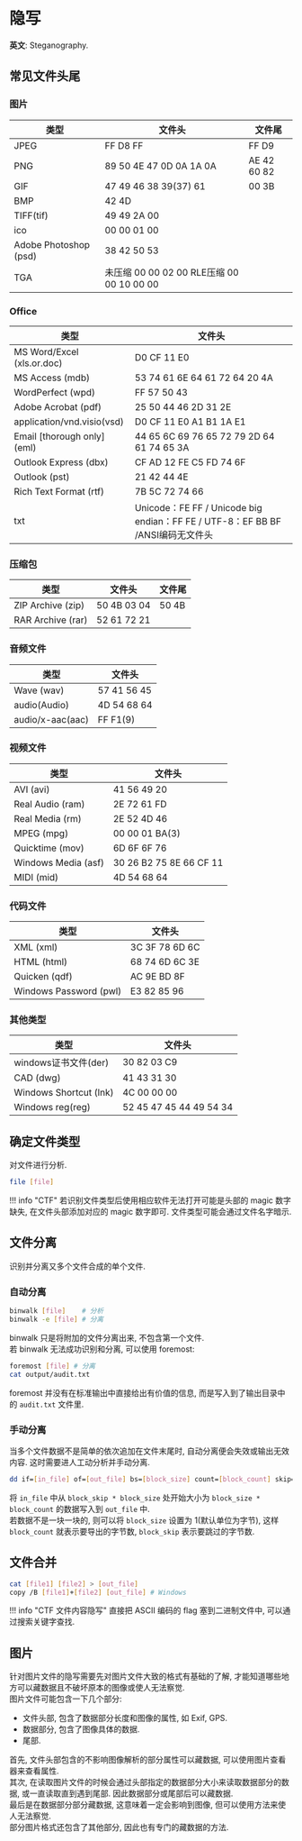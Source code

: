 # 隐写

**英文**: Steganography.  

## 常见文件头尾

### 图片

| 类型                  | 文件头                                    | 文件尾      |
| --------------------- | ----------------------------------------- | ----------- |
| JPEG                  | FF D8 FF                                  | FF D9       |
| PNG                   | 89 50 4E 47 0D 0A 1A 0A                   | AE 42 60 82 |
| GIF                   | 47 49 46 38 39(37) 61                     | 00 3B       |
| BMP                   | 42 4D                                     |             |
| TIFF(tif)             | 49 49 2A 00                               |             |
| ico                   | 00 00 01 00                               |             |
| Adobe Photoshop (psd) | 38 42 50 53                               |             |
| TGA                   | 未压缩 00 00 02 00 RLE压缩 00 00 10 00 00 |             |

### Office

| 类型                        | 文件头                                                                         |
| --------------------------- | ------------------------------------------------------------------------------ |
| MS Word/Excel (xls.or.doc)  | D0 CF 11 E0                                                                    |
| MS Access (mdb)             | 53 74 61 6E 64 61 72 64 20 4A                                                  |
| WordPerfect (wpd)           | FF 57 50 43                                                                    |
| Adobe Acrobat (pdf)         | 25 50 44 46 2D 31 2E                                                           |
| application/vnd.visio(vsd)  | D0 CF 11 E0 A1 B1 1A E1                                                        |
| Email [thorough only] (eml) | 44 65 6C 69 76 65 72 79 2D 64 61 74 65 3A                                      |
| Outlook Express (dbx)       | CF AD 12 FE C5 FD 74 6F                                                        |
| Outlook (pst)               | 21 42 44 4E                                                                    |
| Rich Text Format (rtf)      | 7B 5C 72 74 66                                                                 |
| txt                         | Unicode：FE FF / Unicode big endian：FF FE / UTF-8：EF BB BF /ANSI编码无文件头 |

### 压缩包

| 类型              | 文件头      | 文件尾 |
| ----------------- | ----------- | ------ |
| ZIP Archive (zip) | 50 4B 03 04 | 50 4B  |
| RAR Archive (rar) | 52 61 72 21 |        |

### 音频文件

| 类型             | 文件头      |
| ---------------- | ----------- |
| Wave (wav)       | 57 41 56 45 |
| audio(Audio)     | 4D 54 68 64 |
| audio/x-aac(aac) | FF F1(9)    |

### 视频文件

| 类型                | 文件头                  |
| ------------------- | ----------------------- |
| AVI (avi)           | 41 56 49 20             |
| Real Audio (ram)    | 2E 72 61 FD             |
| Real Media (rm)     | 2E 52 4D 46             |
| MPEG (mpg)          | 00 00 01 BA(3)          |
| Quicktime (mov)     | 6D 6F 6F 76             |
| Windows Media (asf) | 30 26 B2 75 8E 66 CF 11 |
| MIDI (mid)          | 4D 54 68 64             |

### 代码文件

| 类型                   | 文件头         |
| ---------------------- | -------------- |
| XML (xml)              | 3C 3F 78 6D 6C |
| HTML (html)            | 68 74 6D 6C 3E |
| Quicken (qdf)          | AC 9E BD 8F    |
| Windows Password (pwl) | E3 82 85 96    |

### 其他类型

| 类型                   | 文件头                  |
| ---------------------- | ----------------------- |
| windows证书文件(der)   | 30 82 03 C9             |
| CAD (dwg)              | 41 43 31 30             |
| Windows Shortcut (lnk) | 4C 00 00 00             |
| Windows reg(reg)       | 52 45 47 45 44 49 54 34 |

## 确定文件类型

对文件进行分析.  

```sh
file [file]
```

!!! info "CTF"
    若识别文件类型后使用相应软件无法打开可能是头部的 magic 数字缺失, 在文件头部添加对应的 magic 数字即可. 文件类型可能会通过文件名字暗示.  

## 文件分离

识别并分离又多个文件合成的单个文件.  

### 自动分离

```sh
binwalk [file]    # 分析
binwalk -e [file] # 分离
```

binwalk 只是将附加的文件分离出来, 不包含第一个文件.  
若 binwalk 无法成功识别和分离, 可以使用 foremost:  

```sh
foremost [file] # 分离
cat output/audit.txt
```

foremost 并没有在标准输出中直接给出有价值的信息, 而是写入到了输出目录中的 `audit.txt` 文件里.  

### 手动分离

当多个文件数据不是简单的依次追加在文件末尾时, 自动分离便会失效或输出无效内容. 这时需要进人工动分析并手动分离.  

```sh
dd if=[in_file] of=[out_file] bs=[block_size] count=[block_count] skip=[block_skip]
```

将 `in_file` 中从 `block_skip * block_size` 处开始大小为 `block_size * block_count` 的数据写入到 `out_file` 中.  
若数据不是一块一块的, 则可以将 `block_size` 设置为 1(默认单位为字节), 这样 `block_count` 就表示要导出的字节数, `block_skip` 表示要跳过的字节数.  

## 文件合并

```sh
cat [file1] [file2] > [out_file]
copy /B [file1]+[file2] [out_file] # Windows
```

!!! info "CTF 文件内容隐写"
    直接把 ASCII 编码的 flag 塞到二进制文件中, 可以通过搜索关键字查找.  

## 图片

针对图片文件的隐写需要先对图片文件大致的格式有基础的了解, 才能知道哪些地方可以藏数据且不破坏原本的图像或使人无法察觉.  
图片文件可能包含一下几个部分:  

- 文件头部, 包含了数据部分长度和图像的属性, 如 Exif, GPS.
- 数据部分, 包含了图像具体的数据.
- 尾部.

首先, 文件头部包含的不影响图像解析的部分属性可以藏数据, 可以使用图片查看器来查看属性.  
其次, 在读取图片文件的时候会通过头部指定的数据部分大小来读取数据部分的数据, 或一直读取直到遇到尾部. 因此数据部分或尾部后可以藏数据.  
最后是在数据部分部分藏数据, 这意味着一定会影响到图像, 但可以使用方法来使人无法察觉.  
部分图片格式还包含了其他部分, 因此也有专门的藏数据的方法.  
